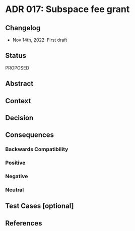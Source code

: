 # ADR 017: Subspace fee grant

## Changelog

- Nov 14th, 2022: First draft

## Status

PROPOSED

## Abstract

## Context

## Decision

## Consequences

### Backwards Compatibility

### Positive

### Negative

### Neutral

## Test Cases [optional]

## References